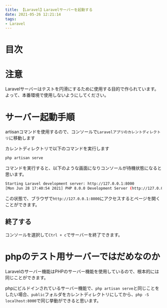 ```yaml
---
title: 【Laravel】Laravelサーバーを起動する
date: 2021-05-26 12:21:14
tags:
- Laravel
---
```

# 目次
<!-- toc -->
<!-- more -->

# 注意
Laravelサーバーはテストを円滑にするために使用する目的で作られています。よって、本番環境で使用しないようにしてください。

# サーバー起動手順
artisanコマンドを使用するので、コンソールで`Laravelアプリのカレントディレクトリ`に移動します

カレントディレクトリで以下のコマンドを実行します
```bash
php artisan serve
```

コマンドを実行すると、以下のような画面になりコンソールが待機状態になると思います。
```bash
Starting Laravel development server: http://127.0.0.1:8000
[Mon Jun 28 17:40:54 2021] PHP 8.0.0 Development Server (http://127.0.0.1:8000) started
```

この状態で、ブラウザで`http://127.0.0.1:8000`にアクセスするとページを開くことができます。

## 終了する
コンソールを選択して`Ctrl + c`でサーバーを終了できます。

# phpのテスト用サーバーではだめなのか
Laravelのサーバー機能はPHPのサーバー機能を使用しているので、根本的には同じことができます。

phpにビルドインされているサーバー機能で、`php artisan serve`と同じことをしたい場合、`public`フォルダをカレントディレクトリにしてから、`php -S localhost:8000`で同じ挙動ができると思います。
